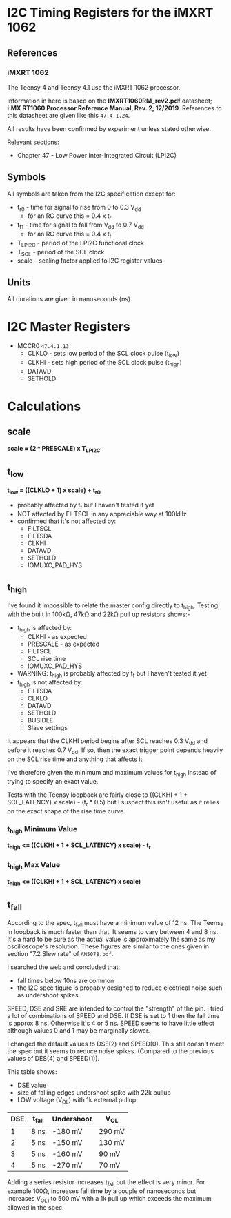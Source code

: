 # I2C Timing Registers for the iMXRT 1062

## References
### iMXRT 1062
The Teensy 4 and Teensy 4.1 use the iMXRT 1062 processor.

Information in here is based on the **IMXRT1060RM_rev2.pdf** datasheet;
**i.MX RT1060 Processor Reference Manual, Rev. 2, 12/2019**. References
to this datasheet are given like this `47.4.1.24`.

All results have been confirmed by experiment unless stated otherwise.

Relevant sections:
* Chapter 47 - Low Power Inter-Integrated Circuit (LPI2C)

## Symbols
All symbols are taken from the I2C specification except for:
* t<sub>r0</sub> - time for signal to rise from 0 to 0.3 V<sub>dd</sub>
  - for an RC curve this = 0.4 x t<sub>r</sub> 
* t<sub>f1</sub> - time for signal to fall from V<sub>dd</sub> to 0.7 V<sub>dd</sub>
  - for an RC curve this = 0.4 x t<sub>f</sub> 
* T<sub>LPI2C</sub> - period of the LPI2C functional clock 
* T<sub>SCL</sub> - period of the SCL clock
* scale - scaling factor applied to I2C register values

## Units
All durations are given in nanoseconds (ns).

# I2C Master Registers
* MCCR0 `47.4.1.13`
  - CLKLO - sets low period of the SCL clock pulse (t<sub>low</sub>)
  - CLKHI - sets high period of the SCL clock pulse (t<sub>high</sub>)
  - DATAVD
  - SETHOLD

# Calculations
## scale
**scale = (2 ^ PRESCALE) x T<sub>LPI2C</sub>**

## t<sub>low</sub>
**t<sub>low</sub> = ((CLKLO + 1) x scale) + t<sub>r0</sub>**
* probably affected by t<sub>f</sub> but I haven't tested it yet
* NOT affected by FILTSCL in any appreciable way at 100kHz 
* confirmed that it's not affected by:
  - FILTSCL
  - FILTSDA
  - CLKHI
  - DATAVD
  - SETHOLD
  - IOMUXC_PAD_HYS

## t<sub>high</sub>
I've found it impossible to relate the master config directly to t<sub>high</sub>.
Testing with the built in 100kΩ, 47kΩ and 22kΩ pull up resistors shows:-
* t<sub>high</sub> is affected by:
  * CLKHI - as expected
  * PRESCALE - as expected
  * FILTSCL
  * SCL rise time
  * IOMUXC_PAD_HYS
* WARNING: t<sub>high</sub> is probably affected by t<sub>f</sub> but I haven't tested it yet
* t<sub>high</sub> is not affected by:
  - FILTSDA
  - CLKLO
  - DATAVD
  - SETHOLD
  - BUSIDLE
  - Slave settings

It appears that the CLKHI period begins after SCL reaches 0.3 V<sub>dd</sub>
and before it reaches 0.7 V<sub>dd</sub>. If so, then the exact trigger point
depends heavily on the SCL rise time and anything that affects it.

I've therefore given the minimum and maximum values for t<sub>high</sub> instead
of trying to specify an exact value. 

Tests with the Teensy loopback are fairly
close to ((CLKHI + 1 + SCL_LATENCY) x scale) - (t<sub>r</sub> * 0.5) but I
suspect this isn't useful as it relies on the exact shape of the rise time curve.

### t<sub>high</sub> Minimum Value
**t<sub>high</sub> <= ((CLKHI + 1 + SCL_LATENCY) x scale) - t<sub>r</sub>**

### t<sub>high</sub> Max Value
**t<sub>high</sub> <= ((CLKHI + 1 + SCL_LATENCY) x scale)</sub>**

## t<sub>fall</sub>
According to the spec, t<sub>fall</sub> must have a minimum value of 12 ns.
The Teensy in loopback is much faster than that. It seems to vary between
4 and 8 ns. It's a hard to be sure as the actual value is approximately
the same as my oscilloscope's resolution. These figures are similar to
the ones given in section "7.2 Slew rate" of `AN5078.pdf`.

I searched the web and concluded that:
* fall times below 10ns are common
* the I2C spec figure is probably designed to reduce electrical noise such as undershoot spikes

SPEED, DSE and SRE are intended to control the "strength" of the pin.
I tried a lot of combinations of SPEED and DSE. If DSE is set to 1 then
the fall time is approx 8 ns. Otherwise it's 4 or 5 ns. SPEED seems to
have little effect although values 0 and 1 may be marginally slower.

I changed the default values to DSE(2) and SPEED(0). This still doesn't
meet the spec but it seems to reduce noise spikes. (Compared to the previous
values of DES(4) and SPEED(1)).

This table shows:
* DSE value
* size of falling edges undershoot spike with 22k pullup
* LOW voltage (V<sub>OL</sub>) with 1k external pullup

| DSE | t<sub>fall</sub> | Undershoot | V<sub>OL</sub> |
|-----|------------------|------------|----------------|
| 1   | 8 ns             | -180 mV    | 290 mV         |
| 2   | 5 ns             | -150 mV    | 130 mV         |
| 3   | 5 ns             | -160 mV    | 90 mV          |
| 4   | 5 ns             | -270 mV    | 70 mV          |

Adding a series resistor increases t<sub>fall</sub> but the effect is
very minor. For example 100Ω, increases fall time by a couple of
nanoseconds but increases V<sub>OL1</sub> to 500 mV with a 1k pull up
which exceeds the maximum allowed in the spec.
